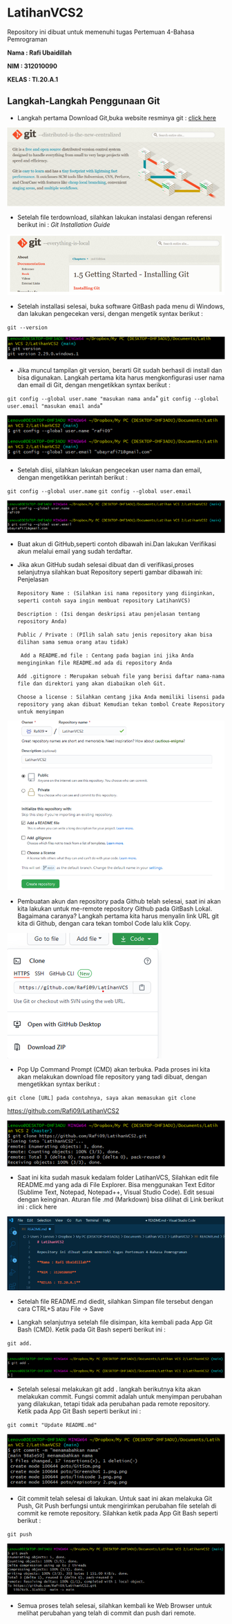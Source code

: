 # LatihanVCS2

Repository ini dibuat untuk memenuhi tugas Pertemuan 4-Bahasa Pemrograman

**Nama : Rafi Ubaidillah**

**NIM : 312010090**

**KELAS : TI.20.A.1**

## Langkah-Langkah Penggunaan Git

* Langkah pertama Download Git,buka website resminya git : [click here](https://git-scm.com)

![git scm](poto/GitScm.png) <br>

* Setelah file terdownload, silahkan lakukan instalasi dengan referensi berikut ini : *Git Installation Guide* 

![GitScm](poto/gitscmm.png) <br>

* Setelah installasi selesai, buka software GitBash pada menu di Windows, dan lakukan pengecekan versi, dengan mengetik syntax berikut :  <br>

`git --version` <br>

![GitVersion](poto/gitversion.png) <br>

* Jika muncul tampilan git version, berarti Git sudah berhasil di install dan bisa digunakan. Langkah pertama kita harus mengkonfigurasi user nama dan email di Git, dengan mengetikkan syntax berikut :  <br>

`git config --global user.name "masukan nama anda`"
`git config --global user.email "masukan email anda`"

![gitname](poto/gitname.png) <br>

* Setelah diisi, silahkan lakukan pengecekan user nama dan email, dengan mengetikkan perintah berikut : <br>

`git config --global user.name`
`git config --global user.email` <br>

![gitneme](poto/gitneme.png) <br>

* Buat akun di GitHub,seperti contoh dibawah ini.Dan lakukan Verifikasi akun melalui email yang sudah terdaftar. <br>

* Jika akun GitHub sudah selesai dibuat dan di verifikasi,proses selanjutnya silahkan buat Repository seperti gambar dibawah ini: Penjelasan <br>



    `Repository Name : (Silahkan isi nama repository yang diinginkan, seperti contoh saya ingin membuat repository LatihanVCS)` <br>

    `Description : (Isi dengan deskripsi atau penjelasan tentang repository Anda)` <br>

    `Public / Private : (PIlih salah satu jenis repository akan bisa dilihan sama semua orang atau tidak)` <br>

    ` Add a README.md file : Centang pada bagian ini jika Anda menginginkan file README.md ada di repository Anda` <br>

    `Add .gitignore : Merupakan sebuah file yang berisi daftar nama-nama file dan direktori yang akan diabaikan oleh Git.` <br>

    `Choose a license : Silahkan centang jika Anda memiliki lisensi pada repository yang akan dibuat Kemudian tekan tombol Create Repository untuk menyimpan` <br>

![repisotory](poto/repisotory.png.png) <br>

* Pembuatan akun dan repository pada Github telah selesai, saat ini akan kita lakukan untuk me-remote repository Github pada GitBash Lokal. Bagaimana caranya? Langkah pertama kita harus menyalin link URL git kita di Github, dengan cara tekan tombol Code lalu klik Copy. <br>

![linkcode3](poto/linkcode3.png.png) <br>


* Pop Up Command Prompt (CMD) akan terbuka. Pada proses ini kita akan melakukan download file repository yang tadi dibuat, dengan mengetikkan syntax berikut : <br>

`git clone [URL] pada contohnya, saya akan memasukan git clone` <br>

https://github.com/Rafi09/LatihanVCS2 <br>

![gitsatu](poto/gitsatu.png) <br>


* Saat ini kita sudah masuk kedalam folder LatihanVCS, Silahkan edit file README.md yang ada di File Explorer. Bisa menggunakan Text Editor (Sublime Text, Notepad, Notepad++, Visual Studio Code). Edit sesuai dengan keinginan. Aturan file .md (Markdown) bisa dilihat di Link berikut ini : click here <br>

![gittwo](poto/gittwo.png) <br>


*  Setelah file README.md diedit, silahkan Simpan file tersebut dengan cara CTRL+S atau File -> Save <br>

* Langkah selanjutnya setelah file disimpan, kita kembali pada App Git Bash (CMD). Ketik pada Git Bash seperti berikut ini : <br>

`git add.` <br>

![gittree](poto/gittree.png) <br>


* Setelah selesai melakukan git add . langkah berikutnya kita akan melakukan commit. Fungsi commit adalah untuk menyimpan perubahan yang dilakukan, tetapi tidak ada perubahan pada remote repository. Ketik pada App Git Bash seperti berikut ini :

`git commit "Update README.md"`

![gitfor](poto/gitfor.png) <br>


* Git commit telah selesai di lakukan. Untuk saat ini akan melakuka Git Push, Git Push berfungsi untuk mengirimkan perubahan file setelah di commit ke remote repository. Silahkan ketik pada App Git Bash seperti berikut : <br>

`git push` <br>

![gitfive](poto/gitfive.png) <br>

* Semua proses telah selesai, silahkan kembali ke Web Browser untuk melihat perubahan yang telah di commit dan push dari remote. <br>















